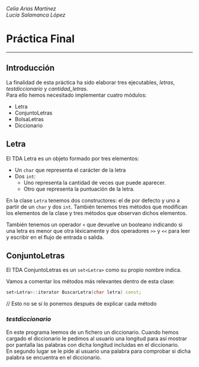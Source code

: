 _Celia Arias Martínez_  
_Lucía Salamanca López_  
# **Práctica Final**
---

## Introducción

La finalidad de esta práctica ha sido elaborar tres ejecutables, _letras_, _testdiccionario_ y *cantidad_letras*.  
 Para ello hemos necesitado implementar
cuatro módulos:  

* Letra
* ConjuntoLetras
* BolsaLetras
* Diccionario

## **Letra**

El TDA Letra es un objeto formado por tres elementos:
* Un `char` que representa el carácter de la letra
* Dos `int`:
  * Uno representa la cantidad de veces que puede aparecer.
  * Otro que representa la puntuación de la letra.

En la clase `Letra` tenemos dos constructores: el de por defecto y uno a partir de un `char` y dos `int`. También tenemos tres métodos que modifican los elementos de la clase y tres métodos que observan dichos elementos.

También tenemos un operador `<` que devuelve un booleano indicando si una letra es menor que otra léxicamente y dos operadores `>>` y `<<` para leer y escribir en el flujo de entrada o salida.


## **ConjuntoLetras**

El TDA ConjuntoLetras es un `set<Letra>` como su propio nombre indica.

Vamos a comentar los métodos más relevantes dentro de esta clase:

~~~c++
set<Letra>::iterator BuscarLetra(char letra) const;
~~~







// Esto no se si lo ponemos después de explicar cada método

### _testdiccionario_

En este programa leemos de un fichero un diccionario.  Cuando hemos cargado el diccionario le pedimos al usuario una longitud para así mostrar por pantalla las palabras con dicha longitud incluidas en el diccionario.  
En segundo lugar se le pide al usuario una palabra para comprobar si dicha palabra se encuentra en el diccionario.
